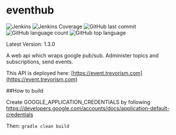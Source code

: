 # eventhub
![Jenkins](https://img.shields.io/jenkins/build/http/trevorism-build.eastus.cloudapp.azure.com/eventhub)
![Jenkins Coverage](https://img.shields.io/jenkins/coverage/jacoco/http/trevorism-build.eastus.cloudapp.azure.com/eventhub)
![GitHub last commit](https://img.shields.io/github/last-commit/trevorism/eventhub)
![GitHub language count](https://img.shields.io/github/languages/count/trevorism/eventhub)
![GitHub top language](https://img.shields.io/github/languages/top/trevorism/eventhub)

Latest Version: 1.3.0

A web api which wraps google pub/sub. Administer topics and subscriptions, send events.

This API is deployed here: [https://event.trevorism.com](https://event.trevorism.com)


##How to build

Create GOOGLE_APPLICATION_CREDENTIALS by following https://developers.google.com/accounts/docs/application-default-credentials

Then: `gradle clean build`


